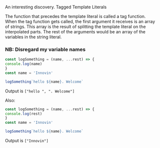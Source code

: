An interesting discovery. Tagged Template Literals

The function that precedes the template literal is called a tag function. When the tag function gets called, the first argument it receives is an array of strings. This array is the result of splitting the template literal on the interpolated parts.
The rest of the arguments would be an array of the variables in the string literal.

### NB: Disregard my variable names

```js
const logSomething = (name, ...rest) => {
console.log(name)
}
const name = 'Innovin'

logSomething`hello ${name}. Welcome`   
```
Output is `["hello ", ". Welcome"]`


Also:

```js
const logSomething = (name, ...rest) => {
console.log(rest)
}
const name = 'Innovin'

logSomething`hello ${name}. Welcome`   
```
Output is `["Innovin"]`

